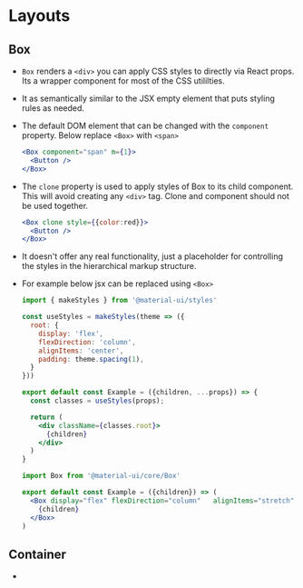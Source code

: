 # Layouts

## Box
- `Box` renders a `<div>` you can apply CSS styles to directly via React props. Its a wrapper component for most of the CSS utililties. 
- It as semantically similar to the JSX empty element that puts styling rules as needed.
- The default DOM element that can be changed with the `component` property. Below replace `<Box>` with `<span>`
  ```jsx
  <Box component="span" m={1}>
    <Button />
  </Box>
  ```
- The `clone` property is used to apply styles of Box to its child component. This will avoid creating any `<div>` tag. Clone and component should not be used together.
  ```jsx
  <Box clone style={{color:red}}>
    <Button />
  </Box>
  ```
- It doesn't offer any real functionality, just a placeholder for controlling the styles in the hierarchical markup structure.
- For example below jsx can be replaced using `<Box>`
  ```jsx
  import { makeStyles } from '@material-ui/styles'

  const useStyles = makeStyles(theme => ({
    root: {
      display: 'flex',
      flexDirection: 'column',
      alignItems: 'center',
      padding: theme.spacing(1),
    }
  }))

  export default const Example = ({children, ...props}) => {
    const classes = useStyles(props);

    return (
      <div className={classes.root}>
        {children}
      </div>
    )
  }
  ```

  ```jsx
  import Box from '@material-ui/core/Box'
  
  export default const Example = ({children}) => (
    <Box display="flex" flexDirection="column"   alignItems="stretch" padding={1}>
      {children}
    </Box>
  )
  ```

## Container
- 